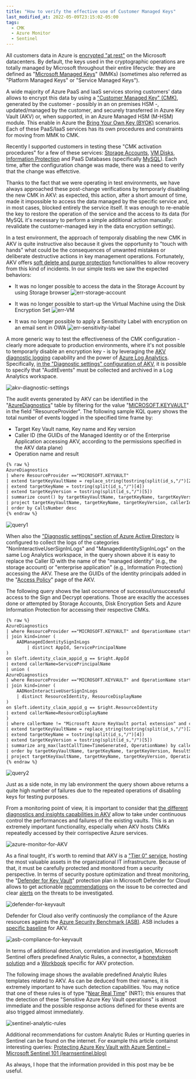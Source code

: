 ```yaml
---
title: "How to verify the effective use of Customer Managed Keys"
last_modified_at: 2022-05-09T23:15:02-05:00
tags:
  - CMK
  - Azure Monitor
  - Sentinel
---
```


All customers data in Azure is [encrypted "at rest"](https://docs.microsoft.com/en-us/azure/security/fundamentals/encryption-atrest) on the Microsoft datacenters. By default, the keys used in the cryptographic operations are totally managed by Microsoft throughout their entire lifecycle: they are defined as "[Microsoft Managed Keys](https://docs.microsoft.com/en-us/azure/security/fundamentals/key-management)" (MMKs) (sometimes also referred as "Platform Managed Keys" or "Service Managed Keys"). 

A wide majority of Azure PaaS and IaaS services storing customers' data allows to encrypt this data by using a ["Customer Managed Key" (CMK)](https://docs.microsoft.com/en-us/azure/security/fundamentals/encryption-models#supporting-services), generated by the customer - possibly in an on premises HSM -, updated/managed by the customer, and securely transferred in Azure Key Vault (AKV) or, when supported, in an Azure Managed HSM (M-HSM) module. This enable in Azure the [Bring Your Own Key (BYOK)](https://docs.microsoft.com/en-us/azure/key-vault/keys/byok-specification) scenarios. Each of these PaaS/IaaS services has its own procedures and constraints for moving from MMK to CMK. 

Recently I supported customers in testing these "CMK activation procedures" for a few of these services: [Storage Accounts](https://docs.microsoft.com/en-us/azure/storage/common/customer-managed-keys-overview?msclkid=16aa21a2cfd611ecae252c93394e42f0), [VM Disks](https://docs.microsoft.com/en-us/azure/virtual-machines/disks-enable-customer-managed-keys-portal?msclkid=28fb38adcfd611ec848de7615adb36d0), [Information Protection](https://docs.microsoft.com/en-us/azure/information-protection/byok-price-restrictions) and PaaS Databases (specifically [MySQL](https://docs.microsoft.com/en-us/azure/mysql/concepts-data-encryption-mysql?msclkid=80b887a9cfd611ec85dd911de5ef65e7)). Each time, after the configuration change was made, there was a need to verify that the change was effetctive. 

Thanks to the fact that we were operating in test environments, we have always approached these post-change verifications by temporarly disabling the new CMK in AKV: as expected, this action, after a short amount of time, made it impossible to access the data managed by the specific service and, in most cases, blocked entirely the service itself. It was enough to re-enable the key to restore the operation of the service and the access to its data (for MySQL it's necessary to perform a simple additional action manually: revalidate the customer-managed key in the data encryption settings). 

In a test environment, the approach of temporaly disabling the new CMK in AKV is quite instructive also because it gives the opportunity to "touch with hands" what could be the consequences of unwanted mistakes or deliberate destructive actions in key management operations. Fortunately, AKV offers [soft delete and purge protection](https://docs.microsoft.com/en-us/azure/key-vault/general/key-vault-recovery?tabs=azure-portal) functionalities to allow recovery from this kind of incidents. In our simple tests we saw the expected behaviors:

* It was no longer possible to access the data in the Storage Account by using Storage browser
![err-storage-account](https://raw.githubusercontent.com/stefanpems/stefanpems.github.io/master/assets/2022-05-09-How%20to%20verify%20the%20effective%20use%20of%20Customer%20Managed%20Keys/errstacc.png)

* It was no longer possible to start-up the Virtual Machine using the Disk Encryption Set
![err-VM](https://raw.githubusercontent.com/stefanpems/stefanpems.github.io/master/assets/2022-05-09-How%20to%20verify%20the%20effective%20use%20of%20Customer%20Managed%20Keys/errvm.png)

* It was no longer possible to apply a Sensitivity Label with encryption on an email sent in OWA
![err-sensitivity-label](https://raw.githubusercontent.com/stefanpems/stefanpems.github.io/master/assets/2022-05-09-How%20to%20verify%20the%20effective%20use%20of%20Customer%20Managed%20Keys/errsenslb.png)

A more generic way to test the effectiveness of the CMK configuration - clearly more adequate to production environments, where it's not possible to temporarly disable an encryption key - is by leveraging the [AKV diagnostic logging](https://docs.microsoft.com/en-us/azure/key-vault/general/logging?msclkid=3d06db48cf7911eca12c8d15f1b5f54a&tabs=Vault) capability and the power of [Azure Log Analytics](https://docs.microsoft.com/en-us/azure/azure-monitor/logs/log-analytics-overview?msclkid=55ebe7dfcfda11ecb769e24a6a323b3b). Specifically, [in the "Diagnostic settings" configuration of AKV](https://docs.microsoft.com/en-us/azure/key-vault/general/howto-logging?tabs=azure-portal), it is possible to specify that "AuditEvents" must be collected and archived in a Log Analytics workspace. 

![akv-diagnostic-settings](https://raw.githubusercontent.com/stefanpems/stefanpems.github.io/master/assets/2022-05-09-How%20to%20verify%20the%20effective%20use%20of%20Customer%20Managed%20Keys/akvdiaglog.png)

The audit events generated by AKV can be identified in the "[AzureDiagnostics](https://docs.microsoft.com/en-us/azure/azure-monitor/reference/tables/azurediagnostics?msclkid=3d712f8ecfdb11ecabb3cd5648b85372)" table by filtering for the value "[MICROSOFT.KEYVAULT](https://docs.microsoft.com/en-us/azure/azure-resource-manager/management/resource-providers-and-types?msclkid=60d1f554cfdb11ecbf4435db6a15071e)" in the field "ResourceProvider". The following sample KQL query shows the total number of events logged in the specified time frame by:
* Target Key Vault name, Key name and Key version
* Caller ID (the GUIDs of the Managed Identity or of the Enterprise Application accessing AKV, according to the permissions specified in the AKV data plane)
* Operation name and result

```html
{% raw %}
AzureDiagnostics
| where ResourceProvider =="MICROSOFT.KEYVAULT" 
| extend targetKeyVaultName = replace_string(tostring(split(id_s,"/")[2]),".vault.azure.net","")
| extend targetKeyName = tostring(split(id_s,"/")[4])
| extend targetKeyVersion = tostring(split(id_s,"/")[5])
| summarize count() by targetKeyVaultName, targetKeyName, targetKeyVersion, callerId = identity_claim_appid_g, OperationName, ResultSignature, ResultDescription
| project targetKeyVaultName, targetKeyName, targetKeyVersion, callerId , OperationName, ResultSignature, ResultDescription, CallsNumber = count_
| order by CallsNumber desc
{% endraw %}
```

![query1](https://raw.githubusercontent.com/stefanpems/stefanpems.github.io/master/assets/2022-05-09-How%20to%20verify%20the%20effective%20use%20of%20Customer%20Managed%20Keys/query1.png)

When also the ["Diagnostic settings" section of Azure Active Directory](https://docs.microsoft.com/en-us/azure/active-directory/reports-monitoring/howto-integrate-activity-logs-with-log-analytics) is configured to collect the logs of the categories "NonInteractiveUserSignInLogs" and "ManagedIdentitySignInLogs" on the same Log Analytics workspace, in the query shown above it is easy to replace the Caller ID with the name of the "managed identity" (e.g., the storage account) or "enterprise application" (e.g., Information Protection) accessing the AKV. These are the GUIDs of the identity principals added in the "[Access Policy](https://docs.microsoft.com/en-us/azure/key-vault/general/assign-access-policy?tabs=azure-portal)" page of the AKV.

The following query shows the last occurrence of successul/unsuccessful access to the Sign and Decrypt operations. Those are exacltly the accesses done or attempted by Storage Accounts, Disk Encryption Sets and Azure Information Protection for accessing their respective CMKs. 

```html
{% raw %}
AzureDiagnostics
| where ResourceProvider =="MICROSOFT.KEYVAULT" and OperationName startswith "Key" and not(OperationName == "KeyGet") 
| join kind=inner (
    AADManagedIdentitySignInLogs
        | distinct AppId, ServicePrincipalName
) 
on $left.identity_claim_appid_g == $right.AppId
| extend callerName=ServicePrincipalName
| union (
AzureDiagnostics
| where ResourceProvider =="MICROSOFT.KEYVAULT" and OperationName startswith "Key" and not(OperationName == "KeyGet") 
| join kind=inner (
    AADNonInteractiveUserSignInLogs
    | distinct ResourceIdentity, ResourceDisplayName
) 
on $left.identity_claim_appid_g == $right.ResourceIdentity
| extend callerName=ResourceDisplayName
)
| where callerName != "Microsoft Azure KeyVault portal extension" and callerName  != "Azure Key Vault" 
| extend targetKeyVaultName = replace_string(tostring(split(id_s,"/")[2]),".vault.azure.net","")
| extend targetKeyName = tostring(split(id_s,"/")[4])
| extend targetKeyVersion = tostring(split(id_s,"/")[5])
| summarize arg_max(lastCallTime=TimeGenerated, OperationName) by callerName, targetKeyVaultName, targetKeyName, targetKeyVersion, ResultSignature, ResultDescription
| order by targetKeyVaultName, targetKeyName, targetKeyVersion, ResultSignature, lastCallTime 
| project targetKeyVaultName, targetKeyName, targetKeyVersion, OperationName, ResultSignature, ResultDescription, lastCallTime, callerName 
{% endraw %}
```

![query2](https://raw.githubusercontent.com/stefanpems/stefanpems.github.io/master/assets/2022-05-09-How%20to%20verify%20the%20effective%20use%20of%20Customer%20Managed%20Keys/query2.png)

Just as a side note, in my lab environment the query shown above returns a quite high number of failures due to the repeated operations of disabling keys for testing purposes. 

From a monitoring point of view, it is important to consider that [the different diagnostics and insights capabilities in AKV](https://docs.microsoft.com/en-us/azure/key-vault/general/monitor-key-vault) allow to take under continuous control the performances and failures of the existing vaults. This is an extremely important functionality, especially when AKV hosts CMKs repeatedly accessed by their corrispective Azure services.

![azure-monitor-for-AKV](https://raw.githubusercontent.com/stefanpems/stefanpems.github.io/master/assets/2022-05-09-How%20to%20verify%20the%20effective%20use%20of%20Customer%20Managed%20Keys/azmon.png)

As a final tought, it's worth to remind that AKV is a ["Tier 0" service](https://docs.microsoft.com/en-us/security/compass/privileged-access-access-model), hosting the most valuable assets in the organizational IT infrastructure. Because of that, it must be carefully protected and monitored from a security perspective. In terms of security posture optimization and threat monitoring, the "[Defender for Key Vault](https://docs.microsoft.com/en-us/azure/defender-for-cloud/defender-for-key-vault-introduction?msclkid=7bdc49a5cfdf11ec92ed57d5dd838cc1)" protection plan in Microsoft Defender for Cloud allows to get actionable [recommendations](https://docs.microsoft.com/en-us/azure/defender-for-cloud/recommendations-reference?msclkid=0ece65b8cfe011ecadaa858e8a388068) on the issue to be corrected and clear [alerts](https://docs.microsoft.com/en-us/azure/defender-for-cloud/alerts-reference#alerts-azurekv) on the threats to be investigated.  

![defender-for-keyvault](https://raw.githubusercontent.com/stefanpems/stefanpems.github.io/master/assets/2022-05-09-How%20to%20verify%20the%20effective%20use%20of%20Customer%20Managed%20Keys/mdckv.png)

Defender for Cloud also verify continuosly the compliance of the Azure resources againts the [Azure Security Benchmark (ASB)](https://docs.microsoft.com/en-us/security/benchmark/azure/overview). ASB includes a [specific baseline](https://docs.microsoft.com/en-us/security/benchmark/azure/baselines/key-vault-security-baseline) for AKV.

![asb-compliance-for-keyvault](https://raw.githubusercontent.com/stefanpems/stefanpems.github.io/master/assets/2022-05-09-How%20to%20verify%20the%20effective%20use%20of%20Customer%20Managed%20Keys/complkv.png)

In terms of additional detection, correlation and investigation, Microsoft Sentinel offers predefined Analytic Rules, a connector, a [honeytoken solution](https://docs.microsoft.com/en-us/azure/sentinel/monitor-key-vault-honeytokens?tabs=deploy-at-scale) and a [Workbook](https://techcommunity.microsoft.com/t5/microsoft-sentinel-blog/visibility-of-azure-key-vault-activity-in-sentinel-azure-key/ba-p/2140751?msclkid=b8bbbf8ccfe011ec9a942f168fa115ad) specific for AKV protection.

The following image shows the available predefined Analytic Rules templates related to AKV. As can be deduced from their names, it is extremely important to have such detection capabilities. You may notice that one of these rules is of type "[Near Real Time](https://docs.microsoft.com/en-US/azure/sentinel/create-nrt-rules?msclkid=53e36b02cfe211ecbb6a6bc4d6a52704)" (NRT); this ensures that the detection of these "Sensitive Azure Key Vault operations" is almost immediate and the possible response actions defined for these events are also trigged almost immediately.

![sentinel-analytic-rules](https://raw.githubusercontent.com/stefanpems/stefanpems.github.io/master/assets/2022-05-09-How%20to%20verify%20the%20effective%20use%20of%20Customer%20Managed%20Keys/sentinelarkv.png)

Additional recommendations for custom Analytic Rules or Hunting queries in Sentinel can be found on the internet. For example this article containst interesting queries: [Protecting Azure Key Vault with Azure Sentinel – Microsoft Sentinel 101 (learnsentinel.blog)](https://learnsentinel.blog/2021/09/09/protecting-azure-key-vault-with-azure-sentinel/)  

As always, I hope that the information provided in this post may be be useful. 
